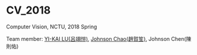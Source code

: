# CV_2018
Computer Vision, NCTU, 2018 Spring

Team member: [YI-KAI LU(呂翊愷)](https://github.com/yklu0330), [Johnson Chao(趙賀笙)](https://github.com/hschao), Johnson Chen(陳則佑)